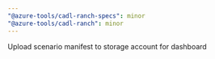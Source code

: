 ```yaml
---
"@azure-tools/cadl-ranch-specs": minor
"@azure-tools/cadl-ranch": minor
---
```


Upload scenario manifest to storage account for dashboard
